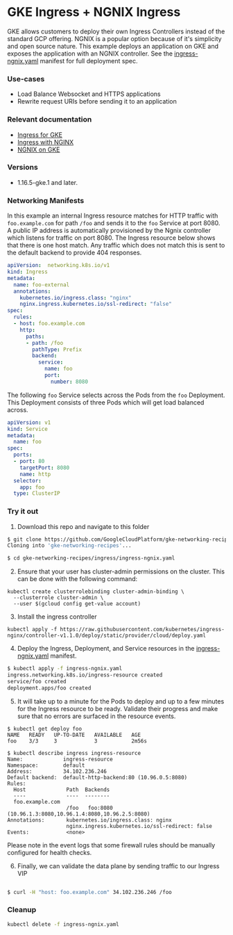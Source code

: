 
# GKE Ingress + NGNIX Ingress

GKE allows customers to deploy their own Ingress Controllers instead of the standard GCP offering. NGNIX is a popular option because of it's simplicity and open source nature. This example deploys an application on GKE and exposes the application with an NGNIX controller. See the [ingress-ngnix.yaml](./ingress-nginx.yaml) manifest for full deployment spec. 

### Use-cases

- Load Balance Websocket and HTTPS applications
- Rewrite request URIs before sending it to an application

### Relevant documentation

- [Ingress for GKE](https://cloud.google.com/kubernetes-engine/docs/concepts/ingress)
- [Ingress with NGINX](https://cloud.google.com/community/tutorials/nginx-ingress-gke)
- [NGNIX on GKE](https://kubernetes.github.io/ingress-nginx/deploy/#gce-gke)

### Versions

- 1.16.5-gke.1 and later.



### Networking Manifests

In this example an internal Ingress resource matches for HTTP traffic with `foo.example.com`  for path `/foo`  and sends it to the `foo` Service at port 8080. A public IP address is automatically provisioned by the Ngnix controller which listens for traffic on port 8080. The Ingress resource below shows that there is one host match. Any traffic which does not match this is sent to the default backend to provide 404 responses.


```yaml
apiVersion:  networking.k8s.io/v1
kind: Ingress
metadata:
  name: foo-external
  annotations:
    kubernetes.io/ingress.class: "nginx"
    nginx.ingress.kubernetes.io/ssl-redirect: "false"
spec:
  rules:
  - host: foo.example.com
    http:
      paths:
      - path: /foo
        pathType: Prefix
        backend:
          service:
            name: foo
            port:
              number: 8080
```

The following `foo` Service selects across the Pods from the `foo` Deployment. This Deployment consists of three Pods which will get load balanced across.

```yaml
apiVersion: v1
kind: Service
metadata:
  name: foo
spec:
  ports:
  - port: 80
    targetPort: 8080
    name: http
  selector:
    app: foo
  type: ClusterIP
```

### Try it out

1. Download this repo and navigate to this folder

```sh
$ git clone https://github.com/GoogleCloudPlatform/gke-networking-recipes.git
Cloning into 'gke-networking-recipes'...

$ cd gke-networking-recipes/ingress/ingress-ngnix.yaml
```
2. Ensure that your user has cluster-admin permissions on the cluster. This can be done with the following command:

```
kubectl create clusterrolebinding cluster-admin-binding \
  --clusterrole cluster-admin \
  --user $(gcloud config get-value account)
```
3. Install the ingress controller 

```
kubectl apply -f https://raw.githubusercontent.com/kubernetes/ingress-nginx/controller-v1.1.0/deploy/static/provider/cloud/deploy.yaml
```

4. Deploy the Ingress, Deployment, and Service resources in the [ingress-ngnix.yaml](./ingress-nginx.yaml) manifest.

```sh
$ kubectl apply -f ingress-ngnix.yaml
ingress.networking.k8s.io/ingress-resource created
service/foo created
deployment.apps/foo created

```


5. It will take up to a minute for the Pods to deploy and up to a few minutes for the Ingress resource to be ready. Validate their progress and make sure that no errors are surfaced in the resource events.


```
$ kubectl get deploy foo
NAME   READY   UP-TO-DATE   AVAILABLE   AGE
foo    3/3     3            3           2m56s

$ kubectl describe ingress ingress-resource
Name:             ingress-resource
Namespace:        default
Address:          34.102.236.246
Default backend:  default-http-backend:80 (10.96.0.5:8080)
Rules:
  Host             Path  Backends
  ----             ----  --------
  foo.example.com
                   /foo   foo:8080 (10.96.1.3:8080,10.96.1.4:8080,10.96.2.5:8080)
Annotations:       kubernetes.io/ingress.class: nginx
                   nginx.ingress.kubernetes.io/ssl-redirect: false
Events:            <none>
```

Please note in the event logs that some firewall rules should be manually configured for health checks.

6. Finally, we can validate the data plane by sending traffic to our Ingress VIP

```sh

$ curl -H "host: foo.example.com" 34.102.236.246 /foo

```

### Cleanup

```sh
kubectl delete -f ingress-ngnix.yaml
```
